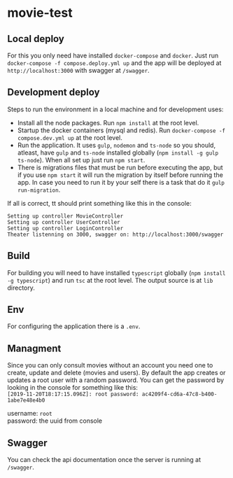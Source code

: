 # movie-test

## Local deploy

For this you only need have installed `docker-compose` and `docker`. Just run `docker-compose -f compose.deploy.yml up` and the app will be deployed at `http://localhost:3000` with swagger at `/swagger`.

## Development deploy

Steps to run the environment in a local machine and for development uses:
 * Install all the node packages. Run `npm install` at the root level.
 * Startup the docker containers (mysql and redis). Run `docker-compose -f compose.dev.yml up` at the root level.
 * Run the application. It uses `gulp`, `nodemon` and `ts-node` so you should, atleast, have `gulp` and `ts-node` installed globally (`npm install -g gulp ts-node`). When all set up just run `npm start`.
 * There is migrations files that must be run before executing the app, but if you use `npm start` it will run the migration by itself before running the app. In case you need to run it by your self there is a task that do it `gulp run-migration`.


If all is correct, tt should print something like this in the console:
```
Setting up controller MovieController
Setting up controller UserController
Setting up controller LoginController
Theater listenning on 3000, swagger on: http://localhost:3000/swagger
```

## Build

For building you will need to have installed `typescript` globally (`npm install -g typescript`) and run `tsc` at the root level. The output source is at `lib` directory.

## Env

For configuring the application there is a `.env`.

## Managment

Since you can only consult movies without an account you need one to create, update and delete (movies and users).
By default the app creates or updates a root user with a random password.
You can get the password by looking in the console for something like this: <br>
`[2019-11-20T18:17:15.096Z]: root password: ac4209f4-cd6a-47c8-b400-1abe7e48e4b0`

username: `root` <br>
password: the uuid from console

## Swagger

You can check the api documentation once the server is running at `/swagger`.